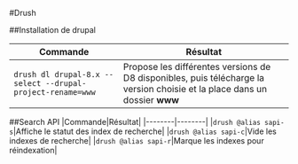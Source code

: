 #Drush

##Installation de drupal

|Commande|Résultat|
|--------|--------|
|`drush dl drupal-8.x --select --drupal-project-rename=www`|Propose les différentes versions de D8 disponibles, puis télécharge la version choisie et la place dans un dossier **www**|

##Search API
|Commande|Résultat|
|--------|--------|
|`drush @alias sapi-s`|Affiche le statut des index de recherche|
|`drush @alias sapi-c`|Vide les indexes de recherche|
|`drush @alias sapi-r`|Marque les indexes pour réindexation|
